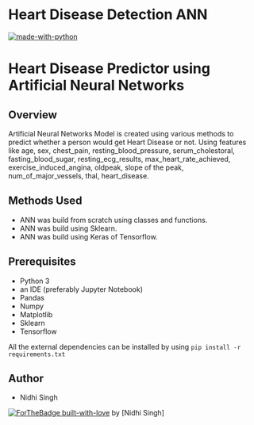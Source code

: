 # Heart Disease Detection ANN
[![made-with-python](https://img.shields.io/badge/Made%20with-Python-1f425f.svg)](https://www.python.org/)

# Heart Disease Predictor using Artificial Neural Networks 

## Overview
Artificial Neural Networks Model is created using various methods to predict whether a person would get Heart Disease or not.
Using features like age, sex, chest_pain, resting_blood_pressure, serum_cholestoral, fasting_blood_sugar, resting_ecg_results, max_heart_rate_achieved, exercise_induced_angina, oldpeak, slope of the peak, num_of_major_vessels, thal, heart_disease.

## Methods Used
* ANN was build from scratch using classes and functions.
* ANN was build using Sklearn.
* ANN was build using Keras of Tensorflow.

## Prerequisites
* Python 3 
* an IDE (preferably Jupyter Notebook)
* Pandas 
* Numpy 
* Matplotlib 
* Sklearn 
* Tensorflow

All the external dependencies can be installed by using ```pip install -r requirements.txt```

## Author
* Nidhi Singh

[![ForTheBadge built-with-love](http://ForTheBadge.com/images/badges/built-with-love.svg)](https://GitHub.com/Naereen/) by [Nidhi Singh]

 
